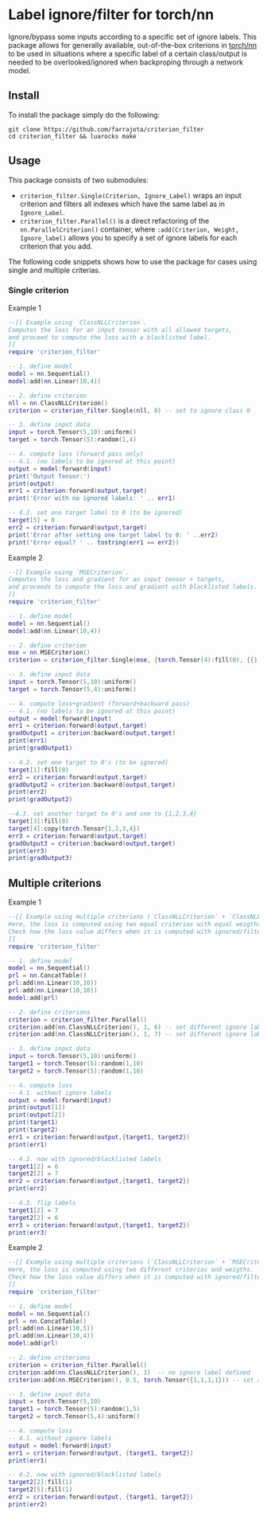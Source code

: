 # Label ignore/filter for torch/nn

Ignore/bypass some inputs according to a specific set of ignore labels. 
This package allows for generally available, out-of-the-box criterions in [torch/nn](https://github.com/torch/nn)
to be used in situations where a specific label of a certain class/output 
is needed to be overlooked/ignored when backproping through a network model.

## Install

To install the package simply do the following:
```
git clone https://github.com/farrajota/criterion_filter
cd criterion_filter && luarocks make
```


## Usage

This package consists of two submodules: 

- `criterion_filter.Single(Criterion, Ignore_Label)` wraps an input criterion and filters all indexes which have the same label as in `Ignore_Label`. 
- `criterion_filter.Parallel()` is a direct refactoring of the `nn.ParallelCriterion()` container, where `:add(Criterion, Weight, Ignore_label)` allows you to specify a set of ignore labels for each criterion that you add.

The following code snippets shows how to use the package for cases using single and multiple criterias.

### Single criterion

Example 1
```lua
--[[ Example using `ClassNLLCriterion`. 
Computes the loss for an input tensor with all allowed targets,
and proceed to compute the loss with a blacklisted label. 
]]
require 'criterion_filter'

-- 1. define model
model = nn.Sequential()
model:add(nn.Linear(10,4))

-- 2. define criterion
nll = nn.ClassNLLCriterion()
criterion = criterion_filter.Single(nll, 0) -- set to ignore class 0

-- 3. define input data 
input = torch.Tensor(5,10):uniform()
target = torch.Tensor(5):random(1,4)

-- 4. compute loss (forward pass only)
-- 4.1. (no labels to be ignored at this point)
output = model:forward(input)
print('Output Tensor:')
print(output)
err1 = criterion:forward(output,target)
print('Error with no ignored labels: ' .. err1)

-- 4.2. set one target label to 0 (to be ignored)
target[5] = 0
err2 = criterion:forward(output,target)
print('Error after setting one target label to 0: ' ..err2)
print('Error equal? ' .. tostring(err1 == err2))
```
Example 2
```lua
--[[ Example using `MSECriterion`.
Computes the loss and gradient for an input tensor + targets,
and proceeds to compute the loss and gradient with blacklisted labels.
]]
require 'criterion_filter'

-- 1. define model
model = nn.Sequential()
model:add(nn.Linear(10,4))

-- 2. define criterion
mse = nn.MSECriterion()
criterion = criterion_filter.Single(mse, {torch.Tensor(4):fill(0), {{1,2,3,4}}}) -- set to ignore class two labels

-- 3. define input data 
input = torch.Tensor(5,10):uniform()
target = torch.Tensor(5,4):uniform()

-- 4. compute loss+gradient (forward+backward pass)
-- 4.1. (no labels to be ignored at this point)
output = model:forward(input)
err1 = criterion:forward(output,target)
gradOutput1 = criterion:backward(output,target)
print(err1)
print(gradOutput1)

-- 4.2. set one target to 0's (to be ignored)
target[1]:fill(0)
err2 = criterion:forward(output,target)
gradOutput2 = criterion:backward(output,target)
print(err2)
print(gradOutput2)

--4.3. set another target to 0's and one to {1,2,3,4} 
target[3]:fill(0)
target[4]:copy(torch.Tensor{1,2,3,4})
err3 = criterion:forward(output,target)
gradOutput3 = criterion:backward(output,target)
print(err3)
print(gradOutput3)
```

## Multiple criterions

Example 1
```lua
--[[ Example using multiple criterions (`ClassNLLCriterion` + `ClassNLLCriterion`).
Here, the loss is computed using two equal criterias with equal weigths. 
Check how the loss value differs when it is computed with ignored/filtered/blacklisted labels.
]]
require 'criterion_filter'

-- 1. define model
model = nn.Sequential()
prl = nn.ConcatTable()
prl:add(nn.Linear(10,10))
prl:add(nn.Linear(10,10))
model:add(prl)

-- 2. define criterions
criterion = criterion_filter.Parallel()
criterion:add(nn.ClassNLLCriterion(), 1, 6) -- set different ignore labels
criterion:add(nn.ClassNLLCriterion(), 1, 7) -- set different ignore labels

-- 3. define input data
input = torch.Tensor(5,10):uniform()
target1 = torch.Tensor(5):random(1,10)
target2 = torch.Tensor(5):random(1,10)

-- 4. compute loss
-- 4.1. without ignore labels
output = model:forward(input)
print(output[1])
print(output[2])
print(target1)
print(target2)
err1 = criterion:forward(output,{target1, target2})
print(err1)

-- 4.2. now with ignored/blacklisted labels
target1[2] = 6
target2[2] = 7 
err2 = criterion:forward(output,{target1, target2})
print(err2)

-- 4.3. flip labels 
target1[2] = 7
target2[2] = 6 
err3 = criterion:forward(output,{target1, target2})
print(err3)
```

Example 2

```lua
--[[ Example using multiple criterions (`ClassNLLCriterion` + `MSECriterion`).
Here, the loss is computed using two different criterias and weigths. 
Check how the loss value differs when it is computed with ignored/filtered/blacklisted labels.
]]
require 'criterion_filter'

-- 1. define model
model = nn.Sequential()
prl = nn.ConcatTable()
prl:add(nn.Linear(10,5))
prl:add(nn.Linear(10,4))
model:add(prl)

-- 2. define criterions
criterion = criterion_filter.Parallel()
criterion:add(nn.ClassNLLCriterion(), 1)  -- no ignore label defined
criterion:add(nn.MSECriterion(), 0.5, torch.Tensor({1,1,1,1})) -- set an ignore label

-- 3. define input data
input = torch.Tensor(5,10)
target1 = torch.Tensor(5):random(1,5)
target2 = torch.Tensor(5,4):uniform()

-- 4. compute loss
-- 4.1. without ignore labels
output = model:forward(input)
err1 = criterion:forward(output, {target1, target2})
print(err1)

-- 4.2. now with ignored/blacklisted labels
target2[2]:fill(1)
target2[5]:fill(1)
err2 = criterion:forward(output, {target1, target2})
print(err2)
```
